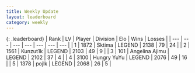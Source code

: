 ```yaml
---
title: Weekly Update
layout: leaderboard
category: weekly
---
```


{: .leaderboard}
| Rank | LV | Player | Division | Elo | Wins | Losses |
| --- | --- | --- | --- | --- | --- | --- |
| <span data-change="0">1</span> | 1872 | <span title="ID: 353063">Sktima</span> | LEGEND | <span data-change="141">2138</span> | <span data-change="72">79</span> | <span data-change="23">24</span> |
| <span data-change="3">2</span> | 1561 | <span title="ID: 392407">Kunzut1k</span> | LEGEND | <span data-change="167">2103</span> | <span data-change="32">49</span> | <span data-change="4">9</span> |
| <span data-change="38">3</span> | 101 | <span title="ID: 669171">Angelina Ajimu</span> | LEGEND | <span data-change="340">2102</span> | <span data-change="36">37</span> | <span data-change="4">4</span> |
| <span data-change="3">4</span> | 3100 | <span title="ID: 164871">Hungry YuYu</span> | LEGEND | <span data-change="149">2076</span> | <span data-change="45">49</span> | <span data-change="16">16</span> |
| <span data-change="-1">5</span> | 1378 | <span title="ID: 4783">pojlk</span> | LEGEND | <span data-change="129">2068</span> | <span data-change="20">26</span> | <span data-change="5">5</span> |